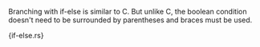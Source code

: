 Branching with if-else is similar to C. But unlike C, the boolean condition
doesn't need to be surrounded by parentheses and braces must be used.

{if-else.rs}
